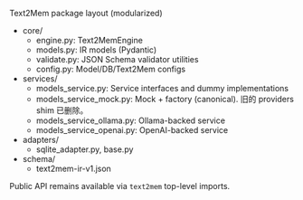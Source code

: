 Text2Mem package layout (modularized)

- core/
  - engine.py: Text2MemEngine
  - models.py: IR models (Pydantic)
  - validate.py: JSON Schema validator utilities
  - config.py: Model/DB/Text2Mem configs
- services/
  - models_service.py: Service interfaces and dummy implementations
  - models_service_mock.py: Mock + factory (canonical). 旧的 providers shim 已删除。
  - models_service_ollama.py: Ollama-backed service
  - models_service_openai.py: OpenAI-backed service
- adapters/
  - sqlite_adapter.py, base.py
- schema/
  - text2mem-ir-v1.json

Public API remains available via `text2mem` top-level imports.